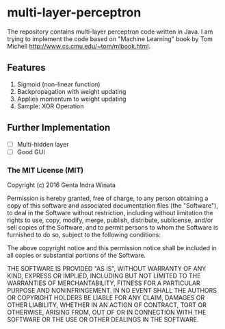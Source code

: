 # multi-layer-perceptron

The repository contains multi-layer perceptron code written in Java. I am trying to implement the code based on "Machine Learning" book by Tom Michell http://www.cs.cmu.edu/~tom/mlbook.html. 

## Features
1. Sigmoid (non-linear function)
2. Backpropagation with weight updating
3. Applies momentum to weight updating
4. Sample: XOR Operation

## Further Implementation
- [ ] Multi-hidden layer
- [ ] Good GUI

### The MIT License (MIT)

Copyright (c) 2016 Genta Indra Winata

Permission is hereby granted, free of charge, to any person obtaining a copy of this software and associated documentation files (the "Software"), to deal in the Software without restriction, including without limitation the rights to use, copy, modify, merge, publish, distribute, sublicense, and/or sell copies of the Software, and to permit persons to whom the Software is furnished to do so, subject to the following conditions:

The above copyright notice and this permission notice shall be included in all copies or substantial portions of the Software.

THE SOFTWARE IS PROVIDED "AS IS", WITHOUT WARRANTY OF ANY KIND, EXPRESS OR IMPLIED, INCLUDING BUT NOT LIMITED TO THE WARRANTIES OF MERCHANTABILITY, FITNESS FOR A PARTICULAR PURPOSE AND NONINFRINGEMENT. IN NO EVENT SHALL THE AUTHORS OR COPYRIGHT HOLDERS BE LIABLE FOR ANY CLAIM, DAMAGES OR OTHER LIABILITY, WHETHER IN AN ACTION OF CONTRACT, TORT OR OTHERWISE, ARISING FROM, OUT OF OR IN CONNECTION WITH THE SOFTWARE OR THE USE OR OTHER DEALINGS IN THE SOFTWARE.
